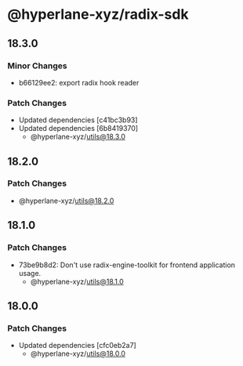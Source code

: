 # @hyperlane-xyz/radix-sdk

## 18.3.0

### Minor Changes

- b66129ee2: export radix hook reader

### Patch Changes

- Updated dependencies [c41bc3b93]
- Updated dependencies [6b8419370]
  - @hyperlane-xyz/utils@18.3.0

## 18.2.0

### Patch Changes

- @hyperlane-xyz/utils@18.2.0

## 18.1.0

### Patch Changes

- 73be9b8d2: Don't use radix-engine-toolkit for frontend application usage.
  - @hyperlane-xyz/utils@18.1.0

## 18.0.0

### Patch Changes

- Updated dependencies [cfc0eb2a7]
  - @hyperlane-xyz/utils@18.0.0
